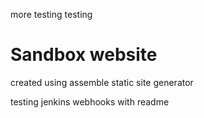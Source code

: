 more testing
testing
# Sandbox website

created using assemble static site generator

testing jenkins webhooks with readme
